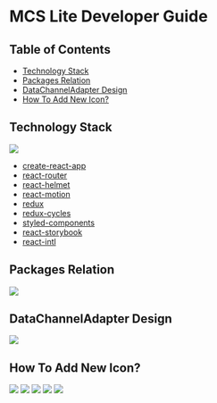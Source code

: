 # MCS Lite Developer Guide

## Table of Contents

-   [Technology Stack](#technology-stack)
-   [Packages Relation](#packages-relation)
-   [DataChannelAdapter Design](#datachanneladapter-design)
-   [How To Add New Icon?](#how-to-add-new-icon)

## Technology Stack

![](./images/tech-stack.png)

-   [create-react-app](https://github.com/facebookincubator/create-react-app)
-   [react-router](https://github.com/ReactTraining/react-router)
-   [react-helmet](https://github.com/nfl/react-helmet)
-   [react-motion](https://github.com/chenglou/react-motion)
-   [redux](https://github.com/reactjs/redux)
-   [redux-cycles](https://github.com/cyclejs-community/redux-cycles)
-   [styled-components](https://github.com/styled-components/styled-components)
-   [react-storybook](https://github.com/storybooks/react-storybook)
-   [react-intl](https://github.com/yahoo/react-intl)

## Packages Relation

![](./images/relation.png)

## DataChannelAdapter Design

![](./images/DataChannelAdapter.png)

## How To Add New Icon?

![](./images/create-icon-step-1.png)
![](./images/create-icon-step-2.png)
![](./images/create-icon-step-3.png)
![](./images/create-icon-step-4.png)
![](./images/create-icon-step-5.png)

